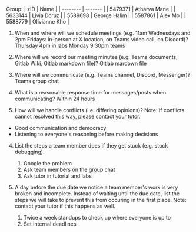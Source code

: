 Group:
| zID      | Name    |
| -------- | ------- |
|     5479371     |    Atharva Mane     |
|    5633144      |    Livia Dcruz     |
|     5589698     |    George Halim      |
|     5587861     |    Alex Mo     |
|     5588779     |    Olivianne Kho     |

1. When and where will we schedule meetings (e.g. 11am Wednesdays and 2pm Fridays: in-person at X location, on Teams video call, on Discord)?
Thursday 4pm in labs 
Monday 9:30pm teams

2. Where will we record our meeting minutes (e.g. Teams documents, Gitlab Wiki, Gitlab markdown file)?
Gitlab mardown file

3. Where will we communicate (e.g. Teams channel, Discord, Messenger)?
Teams group chat

4. What is a reasonable response time for messages/posts when communicating?
Within 24 hours

3. How will we handle conflicts (i.e. differing opinions)? Note: If conflicts cannot resolved this way, please contact your tutor.
- Good communication and democracy
- Listening to everyone's reasoning before making decisions

4. List the steps a team member does if they get stuck (e.g. stuck debugging).
    1) Google the problem 
    2) Ask team members on the group chat
    3) Ask tutor in tutorial and labs

5. A day before the due date we notice a team member's work is very broken and incomplete. Instead of waiting until the due date, list the steps we will take to prevent this from occuring in the first place. Note: contact your tutor if this happens as well. 
    1) Twice a week standups to check up where everyone is up to
    2) Set internal deadlines 

